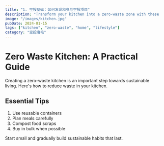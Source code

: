 ```yaml
---
title: "1. 空投基础：如何发现和参与空投项目"
description: "Transform your kitchen into a zero-waste zone with these practical tips."
image: "/images/kitchen.jpg"
pubDate: 2024-01-15
tags: ["kitchen", "zero-waste", "home", "lifestyle"]
category: "空投撸毛"
---
```


# Zero Waste Kitchen: A Practical Guide

Creating a zero-waste kitchen is an important step towards sustainable living. Here's how to reduce waste in your kitchen.

## Essential Tips

1. Use reusable containers
2. Plan meals carefully
3. Compost food scraps
4. Buy in bulk when possible

Start small and gradually build sustainable habits that last.